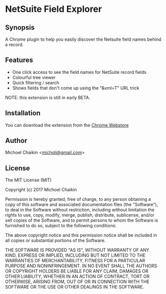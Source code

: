 # NetSuite Field Explorer
## Synopsis

A Chrome plugin to help you easily discover the Netsuite field names behind a record.

## Features

- One click access to see the field names for NetSuite record fields
- Colourful tree viewer
- Quick filtering / search
- Shows fields that don't come up using the "&xml=T" URL trick

NOTE: this extension is still in early BETA.

## Installation

You can download the extension from the [Chrome Webstore](https://chrome.google.com/webstore/detail/netsuite-field-explorer/cekalaapeajnlhphgdpmngmollojdfnd)

## Author

Michoel Chaikin <[micholi@gmail.com](mailto:micholi@gmail.com)>

## License

The MIT License (MIT)

Copyright (c) 2017 Michoel Chaikin

Permission is hereby granted, free of charge, to any person obtaining a copy of this software and associated documentation files (the "Software"), to deal in the Software without restriction, including without limitation the rights to use, copy, modify, merge, publish, distribute, sublicense, and/or sell copies of the Software, and to permit persons to whom the Software is furnished to do so, subject to the following conditions:

The above copyright notice and this permission notice shall be included in all copies or substantial portions of the Software.

THE SOFTWARE IS PROVIDED "AS IS", WITHOUT WARRANTY OF ANY KIND, EXPRESS OR IMPLIED, INCLUDING BUT NOT LIMITED TO THE WARRANTIES OF MERCHANTABILITY, FITNESS FOR A PARTICULAR PURPOSE AND NONINFRINGEMENT. IN NO EVENT SHALL THE AUTHORS OR COPYRIGHT HOLDERS BE LIABLE FOR ANY CLAIM, DAMAGES OR OTHER LIABILITY, WHETHER IN AN ACTION OF CONTRACT, TORT OR OTHERWISE, ARISING FROM, OUT OF OR IN CONNECTION WITH THE SOFTWARE OR THE USE OR OTHER DEALINGS IN THE SOFTWARE.
